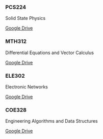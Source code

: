 ### **PCS224** 
Solid State Physics

[Google Drive](https://drive.google.com/drive/folders/1fbuvJ2OzbYCaQcRKkNcWf6e-37evOWxH?usp=sharing)

### **MTH312** 
Differential Equations and Vector Calculus

[Google Drive](https://drive.google.com/drive/folders/1zLpoSLXQ6wbGE6bsbmTsks_fDEtNSbZU)

### **ELE302** 
Electronic Networks

[Google Drive](https://drive.google.com/drive/folders/1V7XAbBDBcdMsjrvYwnu1dbPXtfpbimEp)

### **COE328** 
Engineering Algorithms and Data Structures

[Google Drive](https://drive.google.com/drive/folders/19LmBonwIsPpFOl8e-4LEyu9p8quQBDyf)
